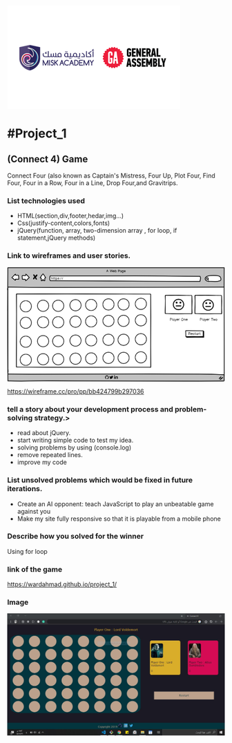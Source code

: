 <img align="center" src="imgs/logo-aa-2.png">

# #Project_1
## (Connect 4) Game

Connect Four (also known as Captain's Mistress, Four Up, Plot Four, Find Four, Four in a Row, Four in a Line, Drop Four,and Gravitrips.

### List technologies used
* HTML(section,div,footer,hedar,img...)
* Css(justify-content,colors,fonts)
* jQuery(function, array, two-dimension array , for loop, if statement,jQuery methods)


### Link to wireframes and user stories.

<img align="center" src="imgs/Wireframe.png">

https://wireframe.cc/pro/pp/bb424799b297036

### tell a story about your development process and problem-solving strategy.>
* read about jQuery.
* start writing simple code to test my idea.
* solving problems by using (console.log)
* remove repeated lines.
* improve my code 

### List unsolved problems which would be fixed in future iterations.
* Create an AI opponent: teach JavaScript to play an unbeatable game against you
* Make my site fully responsive so that it is playable from a mobile phone


### Describe how you solved for the winner
Using for loop 

### link of the game
https://wardahmad.github.io/project_1/

### Image 
<img align="center" src="imgs/screenshot.JPG">


